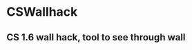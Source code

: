# CSWallhack
CS 1.6 wall hack, tool to see through wall
------------------------------------------------